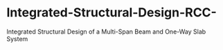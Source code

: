 # Integrated-Structural-Design-RCC-
Integrated Structural Design of a Multi-Span Beam and One-Way Slab System
